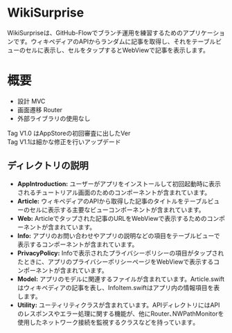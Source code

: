 # WikiSurprise
WikiSurpriseは、GitHub-Flowでブランチ運用を練習するためのアプリケーションです。ウィキペディアのAPIからランダムに記事を取得し、それをテーブルビューのセルに表示し、セルをタップするとWebViewで記事を表示します。  
# 概要
* 設計 MVC  
* 画面遷移 Router  
* 外部ライブラリの使用なし  

Tag V1.0 はAppStoreの初回審査に出したVer  
Tag V1.1は細かな修正を行いアップデード

## ディレクトリの説明  
* **AppIntroduction:** ユーザーがアプリをインストールして初回起動時に表示されるチュートリアル画面のためのコンポーネントが含まれています。  
* **Article:** ウィキペディアのAPIから取得した記事のタイトルをテーブルビューのセルに表示する主要なビューコンポーネントが含まれています。  
* **Web:** Articleでタップされた記事のURLをWebViewで表示するためのコンポーネントが含まれています。  
* **Info:** アプリのお問い合わせやアプリの説明などの項目をテーブルビューで表示するコンポーネントが含まれています。  
* **PrivacyPolicy:** Infoで表示されたプライバシーポリシーの項目がタップされたときに、アプリのプライバシーポリシーページをWebViewで表示するコンポーネントが含まれています。  
* **Model:** アプリのモデルに関連するファイルが含まれています。Article.swiftはウィキペディアの記事を表し、InfoItem.swiftはアプリ内の情報項目を表します。  
* **Utility:** ユーティリティクラスが含まれています。APIディレクトリにはAPIのレスポンスやエラー処理に関する機能が、他にRouter､NWPathMonitorを使用したネットワーク接続を監視するクラスなどを持っています｡  



